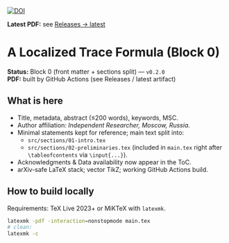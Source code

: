 [![DOI](https://zenodo.org/badge/DOI/10.5281/zenodo.16798535.svg)](https://doi.org/10.5281/zenodo.16798535)

**Latest PDF:** see [Releases → latest](../../releases/latest)

# A Localized Trace Formula (Block 0)

**Status:** Block 0 (front matter + sections split) — `v0.2.0`  
**PDF:** built by GitHub Actions (see Releases / latest artifact)

## What is here
- Title, metadata, abstract (≤200 words), keywords, MSC.
- Author affiliation: *Independent Researcher, Moscow, Russia*.
- Minimal statements kept for reference; main text split into:
  - `src/sections/01-intro.tex`
  - `src/sections/02-preliminaries.tex`
  (included in `main.tex` right after `\tableofcontents` via `\input{...}`).
- Acknowledgments & Data availability now appear in the ToC.
- arXiv-safe LaTeX stack; vector TikZ; working GitHub Actions build.

## How to build locally
Requirements: TeX Live 2023+ or MiKTeX with `latexmk`.

```bash
latexmk -pdf -interaction=nonstopmode main.tex
# clean:
latexmk -c
